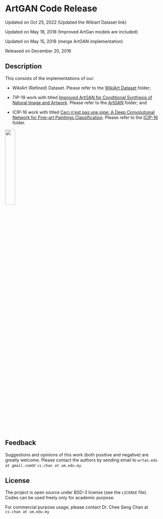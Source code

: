# ArtGAN Code Release

Updated on Oct 25, 2022 (Updated the Wikiart Dataset link)

Updated on May 18, 2018 (Improved ArtGan models are included)

Updated on May 15, 2018 (merge ArtGAN implementation)

Released on December 20, 2016

## Description

This consists of the implementations of our:

* WikiArt (Refined) Dataset. Please refer to the [WikiArt Dataset](https://github.com/cs-chan/ArtGAN/tree/master/WikiArt%20Dataset) folder;

* TIP-19 work with titled [Improved ArtGAN for Conditional Synthesis of Natural Image and Artwork](https://arxiv.org/abs/1708.09533). Please refer to the [ArtGAN](https://github.com/cs-chan/Artwork-GAN/tree/master/ArtGAN) folder; and

* ICIP-16 work with titled [Ceci n'est pas une pipe: A Deep Convolutional Network for Fine-art Paintings Classification](http://web.fsktm.um.edu.my/~cschan/doc/ICIP2016.pdf). Please refer to the [ICIP-16](https://github.com/cs-chan/Artwork-GAN/tree/master/ICIP-16) folder.



<img src="artgan.gif" width="25%">

## Feedback
Suggestions and opinions of this work (both positive and negative) are greatly welcome. Please contact the authors by sending email to
`wrtan.edu at gmail.com`or `cs.chan at um.edu.my`.

## License
The project is open source under BSD-3 license (see the `LICENSE` file). Codes can be used freely only for academic purpose.

For commercial purpose usage, please contact Dr. Chee Seng Chan at `cs.chan at um.edu.my`


